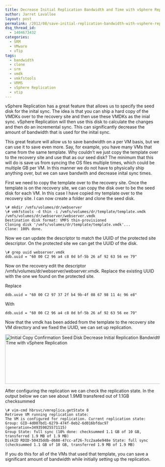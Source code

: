 ```yaml
---
title: Decrease Initial Replication Bandwidth and Time with vSphere Replication
author: Jarret Lavallee
layout: post
permalink: /2012/08/save-initial-replication-bandwidth-with-vsphere-replication/
dsq_thread_id:
  - 1404673432
categories:
  - SRM
  - VMware
  - vTip
tags:
  - bandwidth
  - clone
  - srm
  - vmdk
  - vmkfstools
  - VRMS
  - vSphere Replication
  - vtip
---
```

vSphere Replication has a great feature that allows us to specify the seed disk for the inital sync. The idea is that you can ship a hard copy of the VMDKs over to the recovery site and then use these VMDKs as the inial sync. vSphere Replication will then use this disk to calculate the changes and then do an incremental sync. This can significantly decrease the amount of bandwidth that is used for the inital sync. 

This great feature will allow us to save bandwidth on a per VM basis, but we can use it to save even more. Say, for example, you have many VMs that came from the same template. Why couldn&#8217;t we just copy the template over to the recovery site and use that as our seed disk? The minimum that this will do is save us from syncing the OS files multiple times, which could be multiple GB per VM. In this manner we do not have to physically ship anything over, but we can save bandwith and decrease inital sync times.

First we need to copy the template over to the recovery site. Once the template is on the recovery site, we can copy the disk over to be the seed disk for each VM. In this case I have copied my template over to the recovery site. I can now create a folder and clone the seed disk. 

	  
	\# mkdir /vmfs/volumes/dr/webserver  
	\# vmkfstools -d thin -i /vmfs/volumes/dr/template/template.vmdk /vmfs/volumes/dr/webserver/webserver.vmdk  
	Destination disk format: VMFS thin-provisioned  
	Cloning disk '/vmfs/volumes/dr/template/template.vmdk'...  
	Clone: 100% done.  
	

Now we can update the descriptor to match the UUID of the protected site descriptor. On the protected site we can get the UUID of the disk.

	  
	\# grep uuid webserver.vmdk  
	ddb.uuid = "60 00 C2 96 a4 c8 0d bf-5b 26 af 92 63 56 ee 79"  
	

Now on the recovery edit the descriptor /vmfs/volumes/dr/webserver/webserver.vmdk. Replace the existing UUID with the one we found on the protected site.

Replace  
	  
	ddb.uuid = "60 00 C2 97 37 2f b4 9b-4f 08 67 98 11 4c 96 e8"  
	

With 

	  
	ddb.uuid = "60 00 C2 96 a4 c8 0d bf-5b 26 af 92 63 56 ee 79"  
	

Now that the vmdk has been added from the template to the recovery site VM directory and we fixed the UUID, we can set up replication.

<a href="http://assets.virtuallyhyper.com/2012-08-Initial-Copy-Confirmation-Seed-Disk.png" onclick="javascript:_gaq.push(['_trackEvent','outbound-article','http://assets.virtuallyhyper.com/2012-08-Initial-Copy-Confirmation-Seed-Disk.png']);"><img src="http://assets.virtuallyhyper.com/2012-08-Initial-Copy-Confirmation-Seed-Disk.png" alt="Initial Copy Confirmation Seed Disk Decrease Initial Replication Bandwidth and Time with vSphere Replication" title="Initial Copy Confirmation - Seed Disk" width="574" height="161" class="aligncenter size-full wp-image-2483" /></a>

After configuring the replication we can check the replication state. In the output below we can see about 1.9MB transfered out of 1.1GB checksummed

	  
	\# vim-cmd hbrsvc/vmreplica.getState 8  
	Retrieve VM running replication state:  
	The VM is configured for replication. Current replication state: Group: GID-4d007bd1-6279-474f-8eb2-6d016bfdac97 (generation=349359825571115)  
	Group State: full sync (10% done: checksummed 1.1 GB of 10 GB, transferred 1.9 MB of 1.9 MB)  
	DiskID RDID-50435ddb-d688-47cc-af26-7cc2aa6e948e State: full sync (checksummed 1.1 GB of 10 GB, transferred 1.9 MB of 1.9 MB)  
	

If you do this for all of the VMs that used that template, you can save a significant amount of bandwidth while initially setting up the replication. 

<p class="wp-flattr-button">
  <a class="FlattrButton" style="display:none;" href="http://virtuallyhyper.com/2012/08/save-initial-replication-bandwidth-with-vsphere-replication/" title=" Decrease Initial Replication Bandwidth and Time with vSphere Replication" rev="flattr;uid:virtuallyhyper;language:en_GB;category:text;tags:bandwidth,clone,srm,vmdk,vmkfstools,VRMS,vSphere Replication,vtip,blog;button:compact;">vSphere Replication has a great feature that allows us to specify the seed disk for the inital sync. The idea is that you can ship a hard copy of the...</a>
</p>